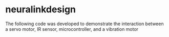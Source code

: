 # neuralinkdesign
The following code was developed to demonstrate the interaction between a servo motor, IR sensor, microcontroller, and a vibration motor
